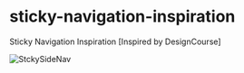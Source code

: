 # sticky-navigation-inspiration
Sticky Navigation Inspiration [Inspired by DesignCourse]

![StckySideNav](https://media.giphy.com/media/fQumlvxaT3GLiUKsoR/giphy.gif)


